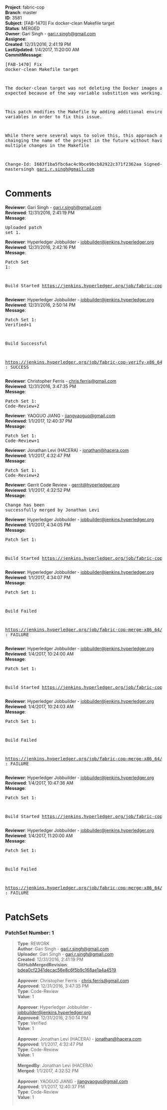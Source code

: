 <strong>Project</strong>: fabric-cop<br><strong>Branch</strong>: master<br><strong>ID</strong>: 3581<br><strong>Subject</strong>: [FAB-1470] Fix docker-clean Makefile target<br><strong>Status</strong>: MERGED<br><strong>Owner</strong>: Gari Singh - gari.r.singh@gmail.com<br><strong>Assignee</strong>:<br><strong>Created</strong>: 12/31/2016, 2:41:19 PM<br><strong>LastUpdated</strong>: 1/4/2017, 11:20:00 AM<br><strong>CommitMessage</strong>:<br><pre>[FAB-1470] Fix docker-clean Makefile target

The docker-clean target was not deleting the
Docker images as expected because of the way
variable substition was working.

This patch modifies the Makefile by adding
additional environment variables in order
to fix this issue.

While there were several ways to solve this,
this approach allows for chainging the name
of the project in the future without having
to make multiple changes in the Makefile

Change-Id: I683f1ba5fbc6ac4c9bce9bcb82922c371f2362aa
Signed-off-by: mastersingh <gari.r.singh@gmail.com>
</pre><h1>Comments</h1><strong>Reviewer</strong>: Gari Singh - gari.r.singh@gmail.com<br><strong>Reviewed</strong>: 12/31/2016, 2:41:19 PM<br><strong>Message</strong>: <pre>Uploaded patch set 1.</pre><strong>Reviewer</strong>: Hyperledger Jobbuilder - jobbuilder@jenkins.hyperledger.org<br><strong>Reviewed</strong>: 12/31/2016, 2:42:16 PM<br><strong>Message</strong>: <pre>Patch Set 1:

Build Started https://jenkins.hyperledger.org/job/fabric-cop-verify-x86_64/222/</pre><strong>Reviewer</strong>: Hyperledger Jobbuilder - jobbuilder@jenkins.hyperledger.org<br><strong>Reviewed</strong>: 12/31/2016, 2:50:14 PM<br><strong>Message</strong>: <pre>Patch Set 1: Verified+1

Build Successful 

https://jenkins.hyperledger.org/job/fabric-cop-verify-x86_64/222/ : SUCCESS</pre><strong>Reviewer</strong>: Christopher Ferris - chris.ferris@gmail.com<br><strong>Reviewed</strong>: 12/31/2016, 3:47:35 PM<br><strong>Message</strong>: <pre>Patch Set 1: Code-Review+2</pre><strong>Reviewer</strong>: YAOGUO JIANG - jiangyaoguo@gmail.com<br><strong>Reviewed</strong>: 1/1/2017, 12:40:37 PM<br><strong>Message</strong>: <pre>Patch Set 1: Code-Review+1</pre><strong>Reviewer</strong>: Jonathan Levi (HACERA) - jonathan@hacera.com<br><strong>Reviewed</strong>: 1/1/2017, 4:32:47 PM<br><strong>Message</strong>: <pre>Patch Set 1: Code-Review+2</pre><strong>Reviewer</strong>: Gerrit Code Review - gerrit@hyperledger.org<br><strong>Reviewed</strong>: 1/1/2017, 4:32:52 PM<br><strong>Message</strong>: <pre>Change has been successfully merged by Jonathan Levi</pre><strong>Reviewer</strong>: Hyperledger Jobbuilder - jobbuilder@jenkins.hyperledger.org<br><strong>Reviewed</strong>: 1/1/2017, 4:34:05 PM<br><strong>Message</strong>: <pre>Patch Set 1:

Build Started https://jenkins.hyperledger.org/job/fabric-cop-merge-x86_64/26/</pre><strong>Reviewer</strong>: Hyperledger Jobbuilder - jobbuilder@jenkins.hyperledger.org<br><strong>Reviewed</strong>: 1/1/2017, 4:34:07 PM<br><strong>Message</strong>: <pre>Patch Set 1:

Build Failed 

https://jenkins.hyperledger.org/job/fabric-cop-merge-x86_64/26/ : FAILURE</pre><strong>Reviewer</strong>: Hyperledger Jobbuilder - jobbuilder@jenkins.hyperledger.org<br><strong>Reviewed</strong>: 1/4/2017, 10:24:00 AM<br><strong>Message</strong>: <pre>Patch Set 1:

Build Started https://jenkins.hyperledger.org/job/fabric-cop-merge-x86_64/27/</pre><strong>Reviewer</strong>: Hyperledger Jobbuilder - jobbuilder@jenkins.hyperledger.org<br><strong>Reviewed</strong>: 1/4/2017, 10:24:03 AM<br><strong>Message</strong>: <pre>Patch Set 1:

Build Failed 

https://jenkins.hyperledger.org/job/fabric-cop-merge-x86_64/27/ : FAILURE</pre><strong>Reviewer</strong>: Hyperledger Jobbuilder - jobbuilder@jenkins.hyperledger.org<br><strong>Reviewed</strong>: 1/4/2017, 10:47:36 AM<br><strong>Message</strong>: <pre>Patch Set 1:

Build Started https://jenkins.hyperledger.org/job/fabric-cop-merge-x86_64/28/</pre><strong>Reviewer</strong>: Hyperledger Jobbuilder - jobbuilder@jenkins.hyperledger.org<br><strong>Reviewed</strong>: 1/4/2017, 11:20:00 AM<br><strong>Message</strong>: <pre>Patch Set 1:

Build Failed 

https://jenkins.hyperledger.org/job/fabric-cop-merge-x86_64/28/ : FAILURE</pre><h1>PatchSets</h1><h3>PatchSet Number: 1</h3><blockquote><strong>Type</strong>: REWORK<br><strong>Author</strong>: Gari Singh - gari.r.singh@gmail.com<br><strong>Uploader</strong>: Gari Singh - gari.r.singh@gmail.com<br><strong>Created</strong>: 12/31/2016, 2:41:19 PM<br><strong>GitHubMergedRevision</strong>: [bdea0cf2341decac56e8c6f5b9c168ae1a4a4519](https://github.com/hyperledger/fabric-cop/commit/bdea0cf2341decac56e8c6f5b9c168ae1a4a4519)<br><br><strong>Approver</strong>: Christopher Ferris - chris.ferris@gmail.com<br><strong>Approved</strong>: 12/31/2016, 3:47:35 PM<br><strong>Type</strong>: Code-Review<br><strong>Value</strong>: 1<br><br><strong>Approver</strong>: Hyperledger Jobbuilder - jobbuilder@jenkins.hyperledger.org<br><strong>Approved</strong>: 12/31/2016, 2:50:14 PM<br><strong>Type</strong>: Verified<br><strong>Value</strong>: 1<br><br><strong>Approver</strong>: Jonathan Levi (HACERA) - jonathan@hacera.com<br><strong>Approved</strong>: 1/1/2017, 4:32:47 PM<br><strong>Type</strong>: Code-Review<br><strong>Value</strong>: 1<br><br><strong>MergedBy</strong>: Jonathan Levi (HACERA)<br><strong>Merged</strong>: 1/1/2017, 4:32:52 PM<br><br><strong>Approver</strong>: YAOGUO JIANG - jiangyaoguo@gmail.com<br><strong>Approved</strong>: 1/1/2017, 12:40:37 PM<br><strong>Type</strong>: Code-Review<br><strong>Value</strong>: 1<br><br></blockquote>